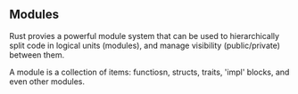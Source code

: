 ## Modules

Rust provies a powerful module system that can be used to hierarchically split code in logical units
(modules), and manage visibility (public/private) between them.

A module is a collection of items: functiosn, structs, traits, 'impl' blocks, and even other modules.
